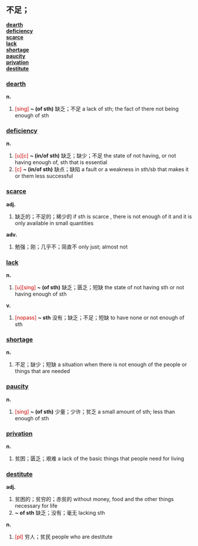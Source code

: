 ## 不足；

[**dearth**](#dearth)<br>
[**deficiency**](#deficiency)<br>
[**scarce**](#scarce)<br>
[**lack**](#lack)<br>
[**shortage**](#shortage)<br>
[**paucity**](#paucity)<br>
[**privation**](#privation)<br>
[**destitute**](#destitute)<br>

### [dearth](https://www.bing.com/dict/search?q=dearth&mkt=zh-cn)

**n.**

1. <font color=#cc0000>[sing]</font> **~ (of sth)**
缺乏；不足 a lack of sth; the fact of there not being enough of sth

### [deficiency](https://www.bing.com/dict/search?q=deficiency&mkt=zh-cn)

**n.**

1. <font color=#cc0000>[u][c]</font> **~ (in/of sth)**
缺乏；缺少；不足 the state of not having, or not having enough of, sth that is essential
2. <font color=#cc0000>[c]</font> **~ (in/of sth)**
缺点；缺陷 a fault or a weakness in sth/sb that makes it or them less successful

### [scarce](https://www.bing.com/dict/search?q=scarce&mkt=zh-cn)

**adj.**

1. 缺乏的；不足的；稀少的 if sth is scarce  , there is not enough of it and it is only available in small quantities

**adv.**

1. 勉强；刚；几乎不；简直不 only just; almost not

### [lack](https://www.bing.com/dict/search?q=lack&mkt=zh-cn)

**n.**

1. <font color=#cc0000>[u][sing]</font> **~ (of sth)**
缺乏；匮乏；短缺 the state of not having sth or not having enough of sth

**v.**

1. <font color=#cc0000>[nopass]</font> **~ sth**
没有；缺乏；不足；短缺 to have none or not enough of sth

### [shortage](https://www.bing.com/dict/search?q=shortage&mkt=zh-cn)

**n.**

1. 不足；缺少；短缺 a situation when there is not enough of the people or things that are needed

### [paucity](https://www.bing.com/dict/search?q=paucity&mkt=zh-cn)

**n.**

1. <font color=#cc0000>[sing]</font> **~ (of sth)**
少量；少许；贫乏 a small amount of sth; less than enough of sth

### [privation](https://www.bing.com/dict/search?q=privation&mkt=zh-cn)

**n.**

1. 贫困；匮乏；艰难 a lack of the basic things that people need for living

### [destitute](https://www.bing.com/dict/search?q=destitute&mkt=zh-cn)

**adj.**

1. 贫困的；贫穷的；赤贫的 without money, food and the other things necessary for life
2. **~ of sth**
缺乏；没有；毫无 lacking sth

**n.**

1. <font color=#cc0000>[pl]</font> 穷人；贫民 people who are destitute
